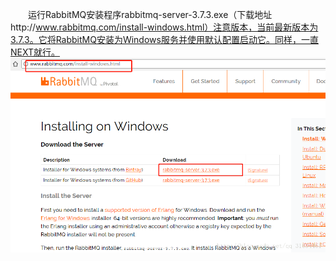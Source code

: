 &emsp;&emsp;运行RabbitMQ安装程序rabbitmq-server-3.7.3.exe（下载地址http://www.rabbitmq.com/install-windows.html）注意版本，当前最新版本为3.7.3。它将RabbitMQ安装为Windows服务并使用默认配置启动它。同样，一直NEXT就行。
![](/assets/1553600859388.png)
